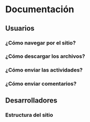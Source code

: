 # Documentación

## Usuarios

### ¿Cómo navegar por el sitio?

### ¿Cómo descargar los archivos?

### ¿Cómo enviar las actividades?

### ¿Cómo enviar comentarios?

## Desarrolladores

### Estructura del sitio
